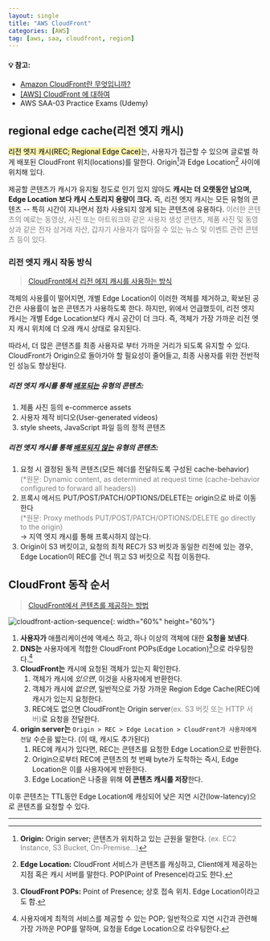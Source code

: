 ```yaml
---
layout: single
title: "AWS CloudFront"
categories: [AWS]
tag: [aws, saa, cloudfront, region]
---
```


<div class="notice">
    <h4> 💡 참고: </h4>
    <ul>
        <li>
            <a href="https://docs.aws.amazon.com/ko_kr/AmazonCloudFront/latest/DeveloperGuide/Introduction.html"> Amazon CloudFront란 무엇입니까? </a>
        </li>
        <li>
            <a href="https://bosungtea9416.tistory.com/entry/AWS-CloudFront"> [AWS] CloudFront 에 대하여 </a>
        </li>
        <li>
            AWS SAA-03 Practice Exams (Udemy)
        </li>
    </ul>
</div>

## regional edge cache(리전 엣지 캐시)
<span style='color:black;background-color: #fff5b1'>리전 엣지 캐시(REC; Regional Edge Cace)</span>는, 사용자가 접근할 수 있으며 글로벌 하게 배포된 CloudFront 위치(locations)를 말한다. Origin[^1]과 Edge Location[^2] 사이에 위치해 있다.

제공할 콘텐츠가 캐시가 유지될 정도로 인기 있지 않아도 **캐시는 더 오랫동안 남으며, Edge Location 보다 캐시 스토리지 용량이 크다.** 즉, 리전 엣지 캐시는 모든 유형의 콘텐츠 -- 특히 시간이 지나면서 점차 사용되지 않게 되는 콘텐츠에 유용하다. <span style='color:gray'>이러한 콘텐츠의 예로는 동영상, 사진 또는 아트워크와 같은 사용자 생성 콘텐츠, 제품 사진 및 동영상과 같은 전자 상거래 자산, 갑자기 사용자가 많아질 수 있는 뉴스 및 이벤트 관련 콘텐츠 등이 있다.</span>


[^1]: **Origin:** Origin server; 콘텐츠가 위치하고 있는 근원을 말한다. <span style='color:gray'>(ex. EC2 Instance, S3 Bucket, On-Premise...)</span>
[^2]: **Edge Location:** CloudFront 서비스가 콘텐츠를 캐싱하고, Client에게 제공하는 지점 혹은 캐시 서버를 말한다. POP(Point of Presence)라고도 한다.


### 리전 엣지 캐시 작동 방식
> [CloudFront에서 리전 에지 캐시를 사용하는 방식](https://docs.aws.amazon.com/ko_kr/AmazonCloudFront/latest/DeveloperGuide/HowCloudFrontWorks.html#CloudFrontRegionaledgecaches)

객체의 사용률이 떨어지면, 개별 Edge Location이 이러한 객체를 제거하고, 확보된 공간은 사용률이 높은 콘텐츠가 사용하도록 한다. 하지만, 위에서 언급했듯이, 리전 엣지 캐시는 개별 Edge Location보다 캐시 공간이 더 크다. 즉, 객체가 가장 가까운 리전 엣지 캐시 위치에 더 오래 캐시 상태로 유지된다.

따라서, 더 많은 콘텐츠를 최종 사용자로 부터 가까운 거리가 되도록 유지할 수 있다. CloudFront가 Origin으로 돌아가야 할 필요성이 줄어들고, 최종 사용자를 위한 전반적인 성능도 향상된다.



##### **리전 엣지 캐시를 통해 <u>배포되는</u> 유형의 콘텐츠:**
1. 제품 사진 등의 e-commerce assets
2. 사용자 제작 비디오(User-generated videos)
3. style sheets, JavaScript 파일 등의 정적 콘텐츠

##### **리전 엣지 캐시를 통해 <u>배포되지 않는</u> 유형의 콘텐츠:**
1. 요청 시 결정된 동적 콘텐츠(모든 헤더를 전달하도록 구성된 cache-behavior)<br>
    <span style='color:gray'>(*원문: Dynamic content, as determined at request time (cache-behavior configured to forward all headers))</span>
2. 프록시 메서드 PUT/POST/PATCH/OPTIONS/DELETE는 origin으로 바로 이동한다<br>
    <span style='color:gray'>(*원문: Proxy methods PUT/POST/PATCH/OPTIONS/DELETE go directly to the origin)</span><br>
    → 지역 엣지 캐시를 통해 프록시하지 않는다.
3. Origin이 S3 버킷이고, 요청의 최적 REC가 S3 버킷과 동일한 리전에 있는 경우, Edge Location이 REC를 건너 뛰고 S3 버킷으로 직접 이동한다.

## CloudFront 동작 순서
> [CloudFront에서 콘텐츠를 제공하는 방법](https://docs.aws.amazon.com/ko_kr/AmazonCloudFront/latest/DeveloperGuide/HowCloudFrontWorks.html)

![cloudfront-action-sequence]({{site.url}}/images/2024-01-18-aws-cloudfront/cloudfront-action-sequence.png){: width="60%" height="60%"}

1. **사용자가** 애플리케이션에 액세스 하고, 하나 이상의 객체에 대한 **요청을 보낸다**.
2. **DNS는** 사용자에게 적합한 CloudFront POPs(Edge Location)[^3]으로 라우팅한다.[^4]
3. **CloudFront는** 캐시에 요청된 객체가 있는지 확인한다.
    1. 객체가 캐시에 *있으면*, 이것을 사용자에게 반환한다.
    2. 객체가 캐시에 *없으면*, 일반적으로 가장 가까운 Region Edge Cache(REC)에 캐시가 있는지 요청한다.
    3. REC에도 없으면 CloudFront는 Origin server<span style='color:gray'>(ex. S3 버킷 또는 HTTP 서버)</span>로 요청을 전달한다.<br>
4. **origin server는** `Origin > REC > Edge Location > CloudFront가 사용자에게 전달` 수순을 밟는다. (이 때, 캐시도 추가된다)
    1. REC에 캐시가 있다면, REC는 콘텐츠를 요청한 Edge Location으로 반환한다.
    2. Origin으로부터 REC에 콘텐츠의 첫 번째 byte가 도착하는 즉시, Edge Location은 이를 사용자에게 반환한다.
    3. Edge Location은 나중을 위해 **이 콘텐츠 캐시를 저장**한다.

이후 콘텐츠는 TTL동안 Edge Location에 캐싱되어 낮은 지연 시간(low-latency)으로 콘텐츠를 요청할 수 있다.

---

[^3]: **CloudFront POPs:** Point of Presence; 상호 접속 위치. Edge Location이라고도 함.
[^4]: 사용자에게 최적의 서비스를 제공할 수 있는 POP; 일반적으로 지연 시간과 관련해 가장 가까운 POP를 말하며, 요청을 Edge Location으로 라우팅한다.